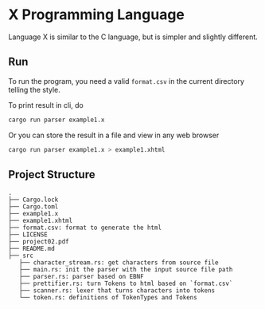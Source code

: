 # X Programming Language

Language X is similar to the C language, 
but is simpler and slightly different.

## Run

To run the program, you need a valid `format.csv` in the current directory telling the style.

To print result in cli, do

```sh
cargo run parser example1.x
```

Or you can store the result in a file and view in any web browser

```sh
cargo run parser example1.x > example1.xhtml
```

## Project Structure

```
.
├── Cargo.lock
├── Cargo.toml
├── example1.x
├── example1.xhtml
├── format.csv: format to generate the html
├── LICENSE
├── project02.pdf
├── README.md
├── src
   ├── character_stream.rs: get characters from source file
   ├── main.rs: init the parser with the input source file path
   ├── parser.rs: parser based on EBNF
   ├── prettifier.rs: turn Tokens to html based on `format.csv`
   ├── scanner.rs: lexer that turns characters into tokens
   └── token.rs: definitions of TokenTypes and Tokens
```
